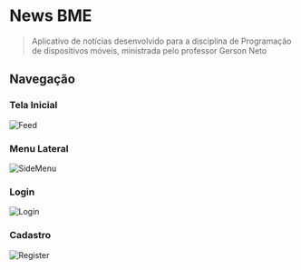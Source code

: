 # News BME
>Aplicativo de notícias desenvolvido para a disciplina de Programação de dispositivos móveis, ministrada pelo professor Gerson Neto

## Navegação


### Tela Inicial
![Feed](./images/feed.jpg)


### Menu Lateral
![SideMenu](./images/sidemenu.jpg)


### Login
![Login](./images/login.jpg)


### Cadastro
![Register](./images/register.jpg)
